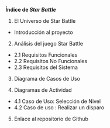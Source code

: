 **Índice de *Star Battle***

1. El Universo de Star Battle  
     
* Introducción al proyecto

	

2. Análisis del juego Star Battle   
     
* 2.1 Requisitos Funcionales  
* 2.2 Requisitos No Funcionales  
* 2.3 Requisitos del Sistema


3. Diagrama de Casos de Uso  
     
4. Diagramas de Actividad  
     
* 4.1 Caso de Uso: Selección de Nivel  
* 4.2 Caso de uso : Realizar un disparo


5. Enlace al repositorio de Github
